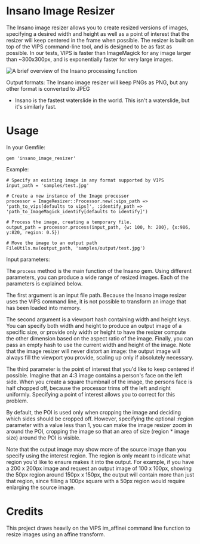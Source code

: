 Insano Image Resizer
====================

The Insano image resizer allows you to create resized versions of images, specifying a
desired width and height as well as a point of interest that the resizer will keep centered
in the frame when possible. The resizer is built on top of the VIPS command-line tool,
and is designed to be as fast as possible. In our tests, VIPS is faster than ImageMagick for any
image larger than ~300x300px, and is exponentially faster for very large images.

![A brief overview of the Insano processing function](insano_image_resizer/raw/master/samples/explanation.png)

Output formats: The Insano image resizer will keep PNGs as PNG, but any other format is converted to JPEG

* Insano is the fastest waterslide in the world. This isn't a waterslide, but it's similarly fast.

Usage
=====

In your Gemfile:

    gem 'insano_image_resizer'

Example:

    # Specify an existing image in any format supported by VIPS
    input_path = 'samples/test.jpg'

    # Create a new instance of the Image processor
    processor = ImageResizer::Processor.new(:vips_path => 'path_to_vips[defaults to vips]', :identify_path => 'path_to_ImageMagick_identify[defaults to identify]')

    # Process the image, creating a temporary file.
    output_path = processor.process(input_path, {w: 100, h: 200}, {x:986, y:820, region: 0.5})

    # Move the image to an output path
    FileUtils.mv(output_path, 'samples/output/test.jpg')

Input parameters:

The `process` method is the main function of the Insano gem. Using different parameters,
you can produce a wide range of resized images. Each of the parameters is explained below.

The first argument is an input file path. Because the Insano image resizer uses the VIPS
command line, it is not possible to transform an image that has been loaded into memory.

The second argument is a viewport hash containing width and height keys.
You can specify both width and height to produce an output image of a specific size, or provide
only width or height to have the resizer compute the other dimension based
on the aspect ratio of the image. Finally, you can pass an empty hash to use
the current width and height of the image. Note that the image resizer will
never distort an image: the output image will always fill the viewport you provide,
scaling up only if absolutely necessary.

The third parameter is the point of interest that you'd like to keep centered if possible.
Imagine that an 4:3 image contains a person's face on the left side. When you create a
square thumbnail of the image, the persons face is half chopped off, because the processor
trims off the left and right uniformly. Specifying a point of interest allows you to correct
for this problem.

By default, the POI is used only when cropping the image and deciding which sides
should be cropped off. However, specifying the optional :region parameter with a value
less than 1, you can make the image resizer zoom in around the POI, cropping the image
so that an area of size (region * image size) around the POI is visible.

Note that the output image may show more of the source image than you specify using the
interest region. The region is only meant to indicate what region you'd like to ensure makes
it into the output. For example, if you have a 200 x 200px image and request an output image of
100 x 100px, showing the 50px region around 150px x 150px, the output will contain more than
just that region, since filling a 100px square with a 50px region would require enlarging the
source image.

Credits
=======

This project draws heavily on the VIPS im_affinei command line function to resize images using an affine transform.

